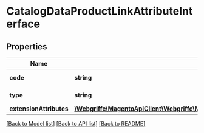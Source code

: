 # CatalogDataProductLinkAttributeInterface

## Properties
Name | Type | Description | Notes
------------ | ------------- | ------------- | -------------
**code** | **string** | Attribute code | 
**type** | **string** | Attribute type | 
**extensionAttributes** | [**\Webgriffe\MagentoApiClient\Webgriffe\MagentoApiClient\Model\CatalogDataProductLinkAttributeExtensionInterface**](CatalogDataProductLinkAttributeExtensionInterface.md) |  | [optional] 

[[Back to Model list]](../README.md#documentation-for-models) [[Back to API list]](../README.md#documentation-for-api-endpoints) [[Back to README]](../README.md)


